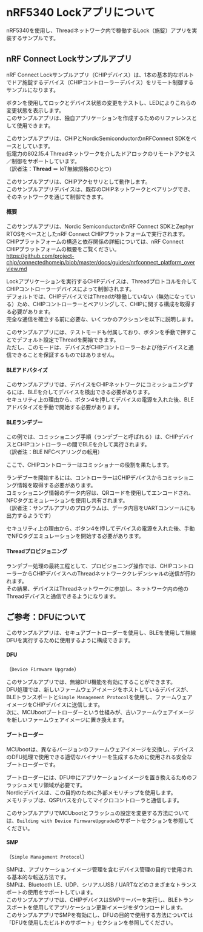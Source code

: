 # nRF5340 Lockアプリについて

nRF5340を使用し、Threadネットワーク内で稼働するLock（施錠）アプリを実装するサンプルです。

## nRF Connect Lockサンプルアプリ

nRF Connect Lockサンプルアプリ（CHIPデバイス）は、1本の基本的なボルトでドア施錠するデバイス（CHIPコントローラーデバイス）をリモート制御するサンプルになります。

ボタンを使用してロックとデバイス状態の変更をテストし、LEDによりこれらの変更状態を表示します。<br>
このサンプルアプリは、独自アプリケーションを作成するためのリファレンスとして使用できます。

このサンプルアプリは、CHIPとNordicSemiconductorのnRFConnect SDKをベースとしています。<br>
低電力の802.15.4 Threadネットワークを介したドアロックのリモートアクセス／制御をサポートしています。<br>
（訳者注：<b>Thread</b> ＝ IoT無線規格のひとつ）

このサンプルアプリは、CHIPアクセサリとして動作します。<br>
このサンプルアプリデバイスは、既存のCHIPネットワークとペアリングでき、そのネットワークを通じて制御できます。

#### 概要

このサンプルアプリは、Nordic SemiconductorのnRF Connect SDKとZephyr RTOSをベースとしたnRF Connect CHIPプラットフォームで実行されます。<br>
CHIPプラットフォームの構造と依存関係の詳細については、nRF Connect CHIPプラットフォームの概要をご覧ください。<br>
https://github.com/project-chip/connectedhomeip/blob/master/docs/guides/nrfconnect_platform_overview.md

Lockアプリケーションを実行するCHIPデバイスは、Threadプロトコルを介してCHIPコントローラーデバイスによって制御されます。<br>
デフォルトでは、CHIPデバイスではThreadが稼働していない（無効になっている）ため、CHIPコントローラーとペアリングして、CHIPに関する構成を取得する必要があります。<br>
完全な通信を確立する前に必要な、いくつかのアクションを以下に説明します。

このサンプルアプリには、テストモードも付属しており、ボタンを手動で押すことでデフォルト設定でThreadを開始できます。<br>
ただし、このモードは、デバイスがCHIPコントローラーおよび他デバイスと通信できることを保証するものではありません。

#### BLEアドバタイズ

このサンプルアプリでは、デバイスをCHIPネットワークにコミッショニングするには、BLEを介してデバイスを検出できる必要があります。<br>
セキュリティ上の理由から、ボタン4を押してデバイスの電源を入れた後、BLEアドバタイズを手動で開始する必要があります。

#### BLEランデブー

この例では、コミッショニング手順（ランデブーと呼ばれる）は、CHIPデバイスとCHIPコントローラーの間でBLEを介して実行されます。<br>
（訳者注：BLE NFCペアリングの転用）

ここで、CHIPコントローラーはコミッショナーの役割を果たします。

ランデブーを開始するには、コントローラーはCHIPデバイスからコミッショニング情報を取得する必要があります。<br>
コミッショニング情報のデータ内容は、QRコードを使用してエンコードされ、NFCタグエミュレーションを使用し共有されます。<br>
（訳者注：サンプルアプリのプログラムは、データ内容をUARTコンソールにも出力するようです）

セキュリティ上の理由から、ボタン4を押してデバイスの電源を入れた後、手動でNFCタグエミュレーションを開始する必要があります。

#### Threadプロビジョニング

ランデブー処理の最終工程として、プロビジョニング操作では、CHIPコントローラーからCHIPデバイスへのThreadネットワーククレデンシャルの送信が行われます。<br>
その結果、デバイスはThreadネットワークに参加し、ネットワーク内の他のThreadデバイスと通信できるようになります。

## ご参考：DFUについて

このサンプルアプリは、セキュアブートローダーを使用し、BLEを使用して無線DFUを実行するために使用するように構成できます。

#### DFU
（`Device Firmware Upgrade`）

このサンプルアプリでは、無線DFU機能を有効にすることができます。<br>
DFU処理では、新しいファームウェアイメージをホストしているデバイスが、BLEトランスポートと`Simple Management Protocol`を使用し、ファームウェアイメージをCHIPデバイスに送信します。<br>
次に、MCUbootブートローダーという仕組みが、古いファームウェアイメージを新しいファームウェアイメージに置き換えます。

#### ブートローダー

MCUbootは、異なるバージョンのファームウェアイメージを交換し、デバイスのDFU処理で使用できる適切なバイナリーを生成するために使用される安全なブートローダーです。

ブートローダーには、DFU中にアプリケーションイメージを置き換えるためのフラッシュメモリ領域が必要です。<br>
Nordicデバイスは、この目的のために外部メモリチップを使用します。<br>
メモリチップは、QSPIバスを介してマイクロコントローラと通信します。

このサンプルアプリでMCUbootとフラッシュの設定を変更する方法については、`Building with Device FirmwareUpgrade`のサポートセクションを参照してください。

#### SMP
（`Simple Management Protocol`）

SMPは、アプリケーションイメージ管理を含むデバイス管理の目的で使用される基本的な転送方法です。<br>
SMPは、Bluetooth LE、UDP、シリアルUSB / UARTなどのさまざまなトランスポートの使用をサポートしています。<br>
このサンプルアプリでは、CHIPデバイスはSMPサーバーを実行し、BLEトランスポートを使用してアプリケーション更新イメージをダウンロードします。<br>
このサンプルアプリでSMPを有効にし、DFUの目的で使用する方法については「DFUを使用したビルドのサポート」セクションを参照してください。
